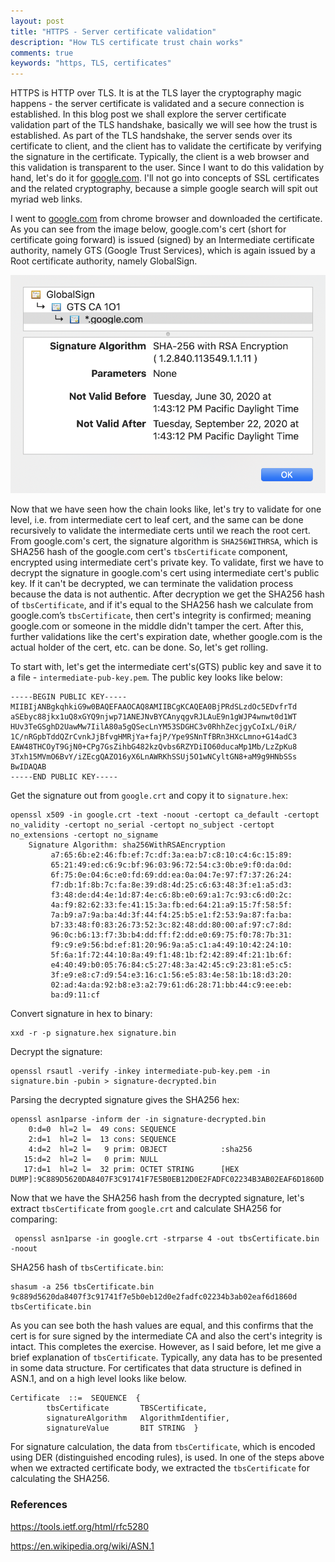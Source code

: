 ```yaml
---
layout: post
title: "HTTPS - Server certificate validation"
description: "How TLS certificate trust chain works"
comments: true
keywords: "https, TLS, certificates"
---
```

HTTPS is HTTP over TLS. It is at the TLS layer the cryptography magic happens - the server certificate is validated and a secure connection is established. In this blog post we shall explore the server certificate validation part of the TLS handshake, basically we will see how the trust is established. As part of the TLS handshake, the server sends over its certificate to client, and the client has to validate the certificate by verifying the signature in the certificate. Typically, the client is a web browser and this validation is transparent to the user. Since I want to do this validation by hand, let's do it for [google.com](https://google.com). I'll not go into concepts of SSL certificates and the related cryptography, because a simple google search will spit out myriad web links.

I went to [google.com](https://google.com) from chrome browser and downloaded the certificate. As you can see from the image below, google.com's cert (short for certificate going forward) is issued (signed) by an Intermediate certificate authority, namely GTS (Google Trust Services), which is again issued by a Root certificate authority, namely GlobalSign.

![Certificate Chain](/images/cert.png)

Now that we have seen how the chain looks like, let's try to validate for one level, i.e. from intermediate cert to leaf cert, and the same can be done recursively to validate the intermediate certs until we reach the root cert. From google.com's cert, the signature algorithm is `SHA256WITHRSA`, which is SHA256 hash of the google.com cert's `tbsCertificate` component, encrypted using intermediate cert's private key. To validate, first we have to decrypt the signature in google.com's cert using intermediate cert's public key. If it can't be decrypted, we can terminate the validation process because the data is not authentic. After decryption we get the SHA256 hash of `tbsCertificate`, and if it's equal to the SHA256 hash we calculate from google.com’s `tbsCertificate`, then cert's integrity is confirmed; meaning google.com or someone in the middle didn't tamper the cert. After this, further validations like the cert's expiration date, whether google.com is the actual holder of the cert, etc. can be done. So, let's get rolling.

To start with, let's get the intermediate cert's(GTS) public key and save it to a file - `intermediate-pub-key.pem`. The public key looks like below:
```
-----BEGIN PUBLIC KEY-----
MIIBIjANBgkqhkiG9w0BAQEFAAOCAQ8AMIIBCgKCAQEA0BjPRdSLzdOc5EDvfrTd
aSEbyc88jkx1uQ8xGYQ9njwp71ANEJNvBYCAnyqgvRJLAuE9n1gWJP4wnwt0d1WT
HUv3TeGSghD2UawMw7IilA80a5gQSecLnYM53SDGHC3v0RhhZecjgyCoIxL/0iR/
1C/nRGpbTddQZrCvnkJjBfvgHMRjYa+fajP/Ype9SNnTfBRn3HXcLmno+G14adC3
EAW48THCOyT9GjN0+CPg7GsZihbG482kzQvbs6RZYDiIO60ducaMp1Mb/LzZpKu8
3Txh15MVmO6BvY/iZEcgQAZO16yX6LnAWRKhSSUj5O1wNCyltGN8+aM9g9HNbSSs
BwIDAQAB
-----END PUBLIC KEY-----
```

Get the signature out from `google.crt` and copy it to `signature.hex`:
```
openssl x509 -in google.crt -text -noout -certopt ca_default -certopt no_validity -certopt no_serial -certopt no_subject -certopt no_extensions -certopt no_signame
    Signature Algorithm: sha256WithRSAEncryption
         a7:65:6b:e2:46:fb:ef:7c:df:3a:ea:b7:c8:10:c4:6c:15:89:
         65:21:49:ed:c6:9c:bf:96:03:96:72:54:c3:0b:e9:f0:da:0d:
         6f:75:0e:04:6c:e0:fd:69:dd:ea:0a:04:7e:97:f7:37:26:24:
         f7:db:1f:8b:7c:fa:8e:39:d8:4d:25:c6:63:48:3f:e1:a5:d3:
         f3:48:de:d4:4e:1d:87:4e:c6:8b:e0:69:a1:7c:93:c6:d0:2c:
         4a:f9:82:62:33:fe:41:15:3a:fb:ed:64:21:a9:15:7f:58:5f:
         7a:b9:a7:9a:ba:4d:3f:44:f4:25:b5:e1:f2:53:9a:87:fa:ba:
         b7:33:48:f0:83:26:73:52:3c:82:48:dd:80:00:af:97:c7:8d:
         96:0c:b6:13:f7:3b:b4:dd:ff:f2:dd:e0:69:75:f0:78:7b:31:
         f9:c9:e9:56:bd:ef:81:20:96:9a:a5:c1:a4:49:10:42:24:10:
         5f:6a:1f:72:44:10:8a:49:f1:48:1b:f2:42:89:4f:21:1b:6f:
         e4:40:49:b0:05:76:84:c5:27:48:3a:42:45:c9:23:81:e5:c5:
         3f:e9:e8:c7:d9:54:e3:16:c1:56:e5:83:4e:58:1b:18:d3:20:
         02:ad:4a:da:92:b8:e3:a2:79:61:d6:28:71:bb:44:c9:ee:eb:
         ba:d9:11:cf
```
Convert signature in hex to binary:
```
xxd -r -p signature.hex signature.bin
```

Decrypt the signature:
```
openssl rsautl -verify -inkey intermediate-pub-key.pem -in signature.bin -pubin > signature-decrypted.bin
```

Parsing the decrypted signature gives the SHA256 hex:
```
openssl asn1parse -inform der -in signature-decrypted.bin
    0:d=0  hl=2 l=  49 cons: SEQUENCE
    2:d=1  hl=2 l=  13 cons: SEQUENCE
    4:d=2  hl=2 l=   9 prim: OBJECT            :sha256
   15:d=2  hl=2 l=   0 prim: NULL
   17:d=1  hl=2 l=  32 prim: OCTET STRING      [HEX DUMP]:9C889D5620DA8407F3C91741F7E5B0EB12D0E2FADFC02234B3AB02EAF6D1860D
```
Now that we have the SHA256 hash from the decrypted signature, let's extract `tbsCertificate` from `google.crt` and calculate SHA256 for comparing:
```
 openssl asn1parse -in google.crt -strparse 4 -out tbsCertificate.bin -noout
```
SHA256 hash of `tbsCertificate.bin`:
```
shasum -a 256 tbsCertificate.bin
9c889d5620da8407f3c91741f7e5b0eb12d0e2fadfc02234b3ab02eaf6d1860d  tbsCertificate.bin
```
As you can see both the hash values are equal, and this confirms that the cert is for sure signed by the intermediate CA and also the cert's integrity is intact. This completes the exercise. However, as I said before, let me give a brief explanation of `tbsCertificate`. Typically, any data has to be presented in some data structure. For certificates that data structure is defined in ASN.1, and on a high level looks like below.

```
Certificate  ::=  SEQUENCE  {
        tbsCertificate       TBSCertificate,
        signatureAlgorithm   AlgorithmIdentifier,
        signatureValue       BIT STRING  }
```
For signature calculation, the data from `tbsCertificate`, which is encoded using DER (distinguished encoding rules), is used. In one of the steps above when we extracted certificate body, we extracted the `tbsCertificate` for calculating the SHA256.

### References
<https://tools.ietf.org/html/rfc5280>

<https://en.wikipedia.org/wiki/ASN.1>
